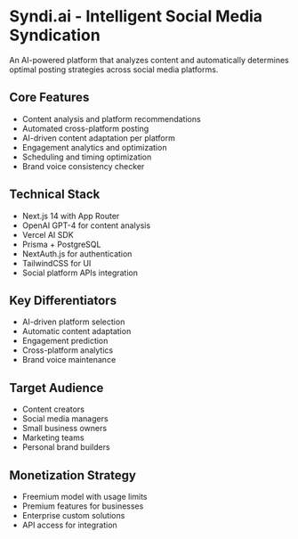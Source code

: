 # Syndi.ai - Intelligent Social Media Syndication

An AI-powered platform that analyzes content and automatically determines optimal posting strategies across social media platforms.

## Core Features
- Content analysis and platform recommendations
- Automated cross-platform posting
- AI-driven content adaptation per platform
- Engagement analytics and optimization
- Scheduling and timing optimization
- Brand voice consistency checker

## Technical Stack
- Next.js 14 with App Router
- OpenAI GPT-4 for content analysis
- Vercel AI SDK
- Prisma + PostgreSQL
- NextAuth.js for authentication
- TailwindCSS for UI
- Social platform APIs integration

## Key Differentiators
- AI-driven platform selection
- Automatic content adaptation
- Engagement prediction
- Cross-platform analytics
- Brand voice maintenance

## Target Audience
- Content creators
- Social media managers
- Small business owners
- Marketing teams
- Personal brand builders

## Monetization Strategy
- Freemium model with usage limits
- Premium features for businesses
- Enterprise custom solutions
- API access for integration
